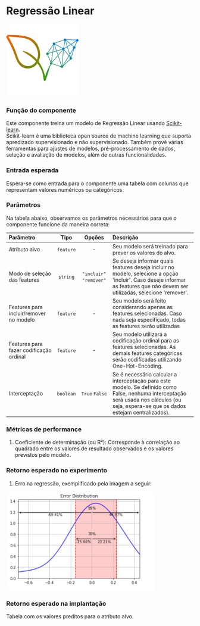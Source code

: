 # Regressão Linear

![Logotipo da PlatIAgro: possui o desenho de duas folhas verdes, uma delas é formada por linhas e pontos, como um gráfico estatístico](img/logo.png)

### Função do componente

Este componente treina um modelo de Regressão Linear usando [Scikit-learn](https://scikit-learn.org/stable/modules/generated/sklearn.ensemble.RandomForestRegressor.html). <br>
Scikit-learn é uma biblioteca open source de machine learning que suporta apredizado supervisionado e não supervisionado. Também provê várias ferramentas para ajustes de modelos, pré-processamento de dados, seleção e avaliação de modelos, além de outras funcionalidades.

### Entrada esperada

Espera-se como entrada para o componente uma tabela com colunas que representam valores numéricos ou categóricos.

### Parâmetros

Na tabela abaixo, observamos os parâmetros necessários para que o componente funcione da maneira correta:

| Parâmetro     | Tipo     | Opções        | Descrição                                           |
|:-------------|:--------:|:-------------:|:-----------------------------------------------------|
| Atributo alvo     | `feature` | - | Seu modelo será treinado para prever os valores do alvo. |
| Modo de seleção das features   | `string` |`"incluir"` `"remover"`| Se deseja informar quais features deseja incluir no modelo, selecione a opção 'incluir'. Caso deseje informar as features que não devem ser utilizadas, selecione 'remover'.  |
|Features para incluir/remover no modelo|`feature`| - |Seu modelo será feito considerando apenas as features selecionadas. Caso nada seja especificado, todas as features serão utilizadas|
|Features para fazer codificação ordinal|`feature`| - |Seu modelo utilizará a codificação ordinal para as features selecionadas. As demais features categóricas serão codificadas utilizando One-Hot-Encoding.|
|Interceptação|`boolean`| `True` `False` |Se é necessário calcular a interceptação para este modelo. Se definido como False, nenhuma interceptação será usada nos cálculos (ou seja, espera-se que os dados estejam centralizados).|


### Métricas de performance

1. Coeficiente de determinação (ou R²): Corresponde à correlação ao quadrado entre os valores de resultado observados e os valores previstos pelo modelo.

### Retorno esperado no experimento

1. Erro na regressão, exemplificado pela imagem a seguir:

<img src="img/linear-regression/error_distribution.png" width="400">

### Retorno esperado na implantação

Tabela com os valores preditos para o atributo alvo.
